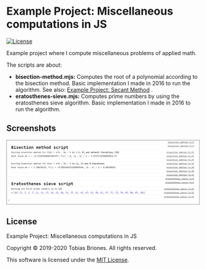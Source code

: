 # Example Project: Miscellaneous computations in JS

[![License](https://img.shields.io/github/license/TobiasBriones/example.math.computation.js.misc_computations_in_js)](https://github.com/TobiasBriones/example.math.computation.js.misc_computations_in_js/blob/master/LICENSE)

Example project where I compute miscellaneous problems of applied math.

The scripts are about:

* **bisection-method.mjs:** Computes the root of a polynomial according to the bisection method.
  Basic implementation I made in 2016 to run the algorithm. See
  also: [Example Project: Secant Method](https://github.com/TobiasBriones/example.math.numerical.polynomial.cpp.secant-method)
  .
* **eratosthenes-sieve.mjs:** Computes prime numbers by using the eratosthenes sieve algorithm.
  Basic implementation I made in 2016 to run the algorithm.

## Screenshots

[![Screenshot 1](https://raw.githubusercontent.com/TobiasBriones/images/master/example-projects/example.math.computation.js.misc-computations-in-js/screenshot-1.png)](https://github.com/TobiasBriones/images/tree/master/example-projects)

## License

Example Project: Miscellaneous computations in JS

Copyright © 2019-2020 Tobias Briones. All rights reserved.

This software is licensed under
the [MIT License](https://github.com/TobiasBriones/example.math.computation.js.misc-computations-in-js/blob/master/LICENSE).
